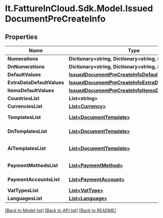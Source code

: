 # It.FattureInCloud.Sdk.Model.IssuedDocumentPreCreateInfo

## Properties

Name | Type | Description | Notes
------------ | ------------- | ------------- | -------------
**Numerations** | **Dictionary&lt;string, Dictionary&lt;string, int&gt;&gt;** |  | [optional] 
**DnNumerations** | **Dictionary&lt;string, Dictionary&lt;string, int&gt;&gt;** |  | [optional] 
**DefaultValues** | [**IssuedDocumentPreCreateInfoDefaultValues**](IssuedDocumentPreCreateInfoDefaultValues.md) |  | [optional] 
**ExtraDataDefaultValues** | [**IssuedDocumentPreCreateInfoExtraDataDefaultValues**](IssuedDocumentPreCreateInfoExtraDataDefaultValues.md) |  | [optional] 
**ItemsDefaultValues** | [**IssuedDocumentPreCreateInfoItemsDefaultValues**](IssuedDocumentPreCreateInfoItemsDefaultValues.md) |  | [optional] 
**CountriesList** | **List&lt;string&gt;** | Countries list | [optional] 
**CurrenciesList** | [**List&lt;Currency&gt;**](Currency.md) | Currencies list | [optional] 
**TemplatesList** | [**List&lt;DocumentTemplate&gt;**](DocumentTemplate.md) | Document templates list | [optional] 
**DnTemplatesList** | [**List&lt;DocumentTemplate&gt;**](DocumentTemplate.md) | Delivery note templates list | [optional] 
**AiTemplatesList** | [**List&lt;DocumentTemplate&gt;**](DocumentTemplate.md) | Accompanying invoice templates list | [optional] 
**PaymentMethodsList** | [**List&lt;PaymentMethod&gt;**](PaymentMethod.md) | Payment methods list | [optional] 
**PaymentAccountsList** | [**List&lt;PaymentAccount&gt;**](PaymentAccount.md) | Payment accounts list | [optional] 
**VatTypesList** | [**List&lt;VatType&gt;**](VatType.md) | Vat types list | [optional] 
**LanguagesList** | [**List&lt;Language&gt;**](Language.md) | Languages list | [optional] 

[[Back to Model list]](../README.md#documentation-for-models) [[Back to API list]](../README.md#documentation-for-api-endpoints) [[Back to README]](../README.md)

